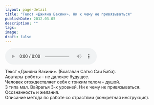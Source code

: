 ```yaml
---
layout: page-detail
title: "Текст «Джняна Вахини». Ни к чему не привязываться"
publishDate: 2012.03.05
description: ""
tags:
image:
draft: false
---
```


<audio title="2012.03.05 - Текст «Джняна Вахини». Ни к чему не привязываться.mp3" src="/upload/iblock/1fd/1fd912463b752d43b84dafa3c2044188.mp3" controls=""></audio>

 Текст «Джняна Вахини». (Бхагаван Сатья Саи Баба).  
 Аватары-роботы – не далекое будущее.  
 Человек отождествляет себя с тонким телом – душой.  
 3 типа мал. Вайрагья 3-х уровней. Ни к чему не привязываться.  
 Осознанность и желания.  
 Описание метода по работе со страстями (конкретная инструкция).  

  

